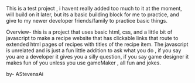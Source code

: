 This is a test project , i havent really added too much to it at the moment, will build on it later, but its a basic building block for me to practice, and give to my newer developer friends/family to practice basic things. 

Overview-
this is a project that uses basic html, css, and a little bit of javascript to make a recipe website that has clickable links that route to extended html pages of recipes with titles of the recipe item. The javascript is unrelated and is just a fun little addition to ask what you do , if you say you are a developer it gives you a silly question, if you say game designer it makes fun of you unless you use gameMaker , all fun and jokes.


by- AStevensAi
